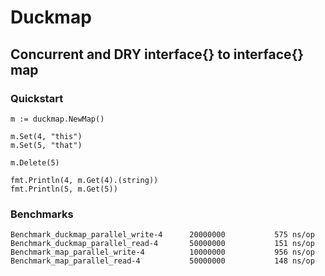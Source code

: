 # Duckmap
## Concurrent and DRY interface{} to interface{} map

### Quickstart
```
m := duckmap.NewMap()

m.Set(4, "this")
m.Set(5, "that")

m.Delete(5)

fmt.Println(4, m.Get(4).(string))
fmt.Println(5, m.Get(5))
```

### Benchmarks
```
Benchmark_duckmap_parallel_write-4   	20000000	       575 ns/op
Benchmark_duckmap_parallel_read-4    	50000000	       151 ns/op
Benchmark_map_parallel_write-4       	10000000	       956 ns/op
Benchmark_map_parallel_read-4        	50000000	       148 ns/op
```
